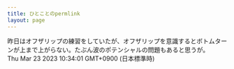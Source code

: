 ```yaml
---
title: ひとことのpermlink
layout: page
---
```

<div class="box" dt="1679535241722">
  昨日はオフザリップの練習をしていたが、オフザリップを意識するとボトムターンが上まで上がらない。たぶん波のポテンシャルの問題もあると思うが。
  <div class="content is-small">Thu Mar 23 2023 10:34:01 GMT+0900 (日本標準時)</div>
</div>